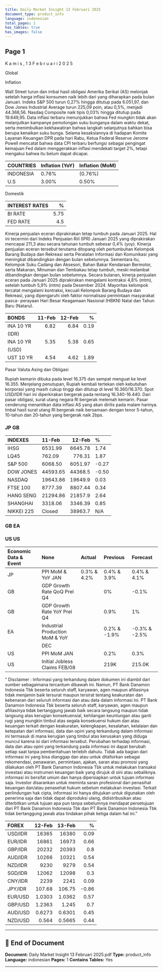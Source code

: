 ```yaml
---
title: Daily Market Insight 13 Februari 2025
document_type: product_info
language: indonesian
total_pages: 1
has_tables: true
has_images: false
---
```



## Page 1

K a m i s ,  1 3  F e b r u a r i  2 0 2 5

Global

Inflation

Wall Street turun dan imbal hasil obligasi Amerika Serikat (AS) melonjak setelah harga inflasi konsumen naik lebih dari yang diharapkan pada bulan Januari. Indeks S&P 500 turun 0,27% hingga ditutup pada 6.051,97, dan Dow Jones Industrial Average turun 225,09 poin, atau 0,5%, menjadi 44.368,56. Nasdaq Composite naik tipis 0,03% hingga ditutup pada 19.649,95. Data inflasi terbaru menunjukkan bahwa Fed mungkin tidak akan melanjutkan kampanye pemotongan suku bunganya dalam waktu dekat, serta menimbulkan kekhawatiran bahwa langkah selanjutnya bahkan bisa berupa kenaikan suku bunga. Selama kesaksiannya di hadapan Komite Layanan Keuangan DPR pada hari Rabu, Ketua Federal Reserve Jerome Powell mencatat bahwa data CPI terbaru berfungsi sebagai pengingat kemajuan Fed dalam menggerakkan inflasi mendekati target 2%, tetapi mengakui bahwa itu belum dapat dicapai.


| COUNTRIES   | Inflation (YoY)   | Inflation (MoM)   |
|:------------|:------------------|:------------------|
| INDONESIA   | 0.76%             | (0.76%)           |
| U.S         | 3.00%             | 0.50%             |

Domestik


| INTEREST RATES   |    % |
|:-----------------|-----:|
| BI RATE          | 5.75 |
| FED RATE         | 4.5  |

Kinerja penjualan eceran diprakirakan tetap tumbuh pada Januari 2025. Hal ini tecermin dari Indeks Penjualan Riil (IPR) Januari 2025 yang diprakirakan mencapai 211,3 atau secara tahunan tumbuh sebesar 0,4% (yoy). Kinerja penjualan eceran tersebut terutama ditopang oleh pertumbuhan Kelompok Barang Budaya dan Rekreasi serta Peralatan Informasi dan Komunikasi yang meningkat dibandingkan dengan bulan sebelumnya. Sementara itu, Kelompok Suku Cadang dan Aksesori, Bahan Bakar Kendaraan Bermotor, serta Makanan, Minuman dan Tembakau tetap tumbuh, meski melambat dibandingkan dengan bulan sebelumnya. Secara bulanan, kinerja penjualan eceran pada Januari 2025 diprakirakan mengalami kontraksi 4,8% (mtm), setelah tumbuh 5,9% (mtm) pada Desember 2024. Mayoritas kelompok tercatat mengalami kontraksi, kecuali Kelompok Barang Budaya dan Rekreasi, yang dipengaruhi oleh faktor normalisasi permintaan masyarakat pasca- perayaan Hari Besar Keagamaan Nasional (HBKN) Natal dan Tahun Baru (Nataru).


| BONDS     |   11-Feb |   12-Feb |    % |
|:----------|---------:|---------:|-----:|
| INA 10 YR |     6.82 |     6.84 | 0.19 |
| (IDR)     |          |          |      |
| INA 10 YR |     5.35 |     5.38 | 0.65 |
| (USD)     |          |          |      |
| UST 10 YR |     4.54 |     4.62 | 1.89 |

Pasar Valuta Asing dan Obligasi

Rupiah kemarin dibuka pada level 16.375 dan sempat menguat ke level 16.355. Menjelang penutupan, Rupiah kembali tertekan oleh kebutuhan korporasi yang masih cukup tinggi dan ditutup di level 16.360/16.370. Spot USD/IDR hari ini diperkirakan bergerak pada rentang 16.340-16.440. Dari pasar obligasi, surat utang negara RI bergerak melemah kemarin. Pasar cenderung menantikan data inflasi AS yang akan dirilis pada malam harinya. Imbal hasil surat utang RI bergerak naik bersamaan dengan tenor 5-tahun, 10-tahun dan 20-tahun yang bergerak naik 2bps.

### JP GB


| INDEXES    | 11-Feb   |   12-Feb | %     |
|:-----------|:---------|---------:|:------|
| IHSG       | 6531.99  |  6645.78 | 1.74  |
| LQ45       | 762.09   |   776.31 | 1.87  |
| S&P 500    | 6068.50  |  6051.97 | -0.27 |
| DOW JONES  | 44593.65 | 44368.5  | -0.50 |
| NASDAQ     | 19643.86 | 19649.9  | 0.03  |
| FTSE 100   | 8777.39  |  8807.44 | 0.34  |
| HANG SENG  | 21294.86 | 21857.9  | 2.64  |
| SHANGHAI   | 3318.06  |  3346.39 | 0.85  |
| NIKKEI 225 | Closed   | 38963.7  | N/A   |

### GB EA

### US US


| Economic Data & Event   | None                            | Actual      | Previous     | Forecast      |
|:------------------------|:--------------------------------|:------------|:-------------|:--------------|
| JP                      | PPI MoM & YoY JAN               | 0.3% & 4.2% | 0.4% & 3.9%  | 0.4% & 4.1%   |
| GB                      | GDP Growth Rate QoQ Prel Q4     |             | 0%           | -0.1%         |
| GB                      | GDP Growth Rate YoY Prel Q4     |             | 0.9%         | 1%            |
| EA                      | Industrial Production MoM & YoY |             | 0.2% & -1.9% | -0.3% & -2.5% |
|                         | DEC                             |             |              |               |
| US                      | PPI MoM JAN                     |             | 0.2%         | 0.3%          |
| US                      | Initial Jobless Claims FEB/08   |             | 219K         | 215.0K        |

“ Disclaimer : Informasi yang terkandung dalam dokumen ini diambil dari sumber sebagaimana tercantum dibawah ini. Namun, PT Bank Danamon Indonesia Tbk beserta  seluruh staff, karyawan, agen maupun afiliasinya tidak menjamin baik tersurat maupun tersirat tentang keakuratan dan kebenaran dari seluruh informasi dan atau data  dalam informasi ini. PT Bank Danamon Indonesia Tbk beserta seluruh staff, karyawan, agen maupun afiliasinya tidak bertanggung jawab baik secara langsung maupun tidak  langsung atas kerugian konsekuensial, kehilangan keuntungan atau ganti rugi yang mungkin timbul atas segala konsekuensi hukum dan atau keuangan terkait dengan  keakuratan, kelengkapan, kesalahan, kelalaian dan ketepatan dari informasi, data dan opini yang terkandung dalam informasi ini termasuk di mana kerugian yang timbul  atas kerusakan yang diduga muncul karena isi dari informasi tersebut. Perubahan terhadap informasi, data dan atau opini yang terkandung pada informasi ini dapat  berubah setiap saat tanpa pemberitahuan terlebih dahulu. Tidak ada bagian dari informasi ini yang bisa dianggap dan atau untuk ditafsirkan sebagai rekomendasi,  penawaran, permintaan, ajakan, saran atau promosi yang dilakukan oleh PT Bank Danamon Indonesia Tbk untuk melakukan transaksi investasi atau instrumen keuangan  baik yang dirujuk di sini atau sebaliknya. informasi ini bersifat umum dan hanya dipersiapkan untuk tujuan  informasi saja. Investor disarankan untuk meminta saran  profesional dari penasihat keuangan dan/atau penasehat hukum sebelum melakukan investasi. Terkait perlindungan hak cipta, informasi ini hanya ditujukan untuk  digunakan oleh penerima saja dan tidak dapat diproduksi  ulang, didistribusikan atau diterbitkan untuk tujuan  apa pun tanpa sebelumnya mendapat persetujuan dari PT  Bank Danamon Indonesia Tbk  dan PT Bank Danamon Indonesia Tbk  tidak bertanggung jawab atas tindakan pihak ketiga dalam hal ini.”


| FOREX   |     12-Feb |     13-Feb |     % |
|:--------|-----------:|-----------:|------:|
| USD/IDR | 16365      | 16380      |  0.09 |
| EUR/IDR | 16861      | 16973      |  0.66 |
| GBP/IDR | 20232      | 20393      |  0.8  |
| AUD/IDR | 10266      | 10321      |  0.54 |
| NZD/IDR |  9230      |  9279      |  0.54 |
| SGD/IDR | 12062      | 12098      |  0.3  |
| CNY/IDR |  2239      |  2241      |  0.09 |
| JPY/IDR |   107.68   |   106.75   | -0.86 |
| EUR/USD |     1.0303 |     1.0362 |  0.57 |
| GBP/USD |     1.2363 |     1.245  |  0.7  |
| AUD/USD |     0.6273 |     0.6301 |  0.45 |
| NZD/USD |     0.564  |     0.5665 |  0.44 |


---

## 📄 End of Document

**Document:** Daily Market Insight 13 Februari 2025.pdf
**Type:** product_info
**Language:** indonesian
**Pages:** 1
**Contains Tables:** Yes

---